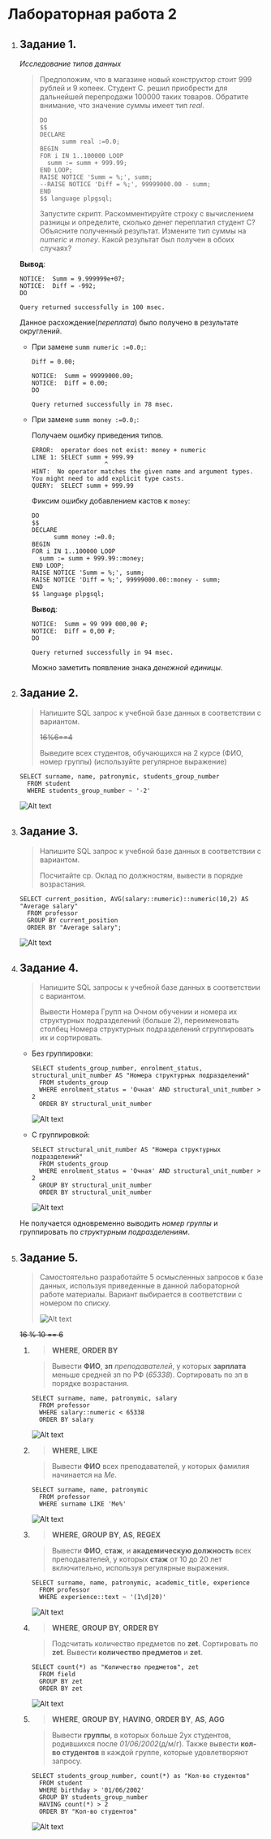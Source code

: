 # Лабораторная работа 2

1.  ## Задание 1.

    *Исследование типов данных*

    > Предположим, что в магазине новый конструктор стоит 999 рублей и 9 копеек.
    > Студент С. решил приобрести для дальнейшей перепродажи 100000 таких товаров.
    > Обратите внимание, что значение суммы имеет тип *real*.
    >
    > ```pgsql
    > DO
    > $$
    > DECLARE
    >       summ real :=0.0;	
    > BEGIN
    > FOR i IN 1..100000 LOOP
    >   summ := summ + 999.99;
    > END LOOP;
    > RAISE NOTICE 'Summ = %;', summ;
    > --RAISE NOTICE 'Diff = %;', 99999000.00 - summ;
    > END
    > $$ language plpgsql;
    > ```
    >
    > Запустите скрипт. Раскомментируйте строку с вычислением разницы и определите,
    > сколько денег переплатил студент С? Объясните полученный результат.
    > Измените тип суммы на *numeric* и *money*. Какой результат был получен в обоих случаях?

    **Вывод**:

    ```
    NOTICE:  Summ = 9.999999e+07;
    NOTICE:  Diff = -992;
    DO

    Query returned successfully in 100 msec.
    ```

    Данное расхождение(*переплата*) было получено в результате округлений.

    *   При замене `summ numeric :=0.0;`:

        `Diff = 0.00;`

        ```
        NOTICE:  Summ = 99999000.00;
        NOTICE:  Diff = 0.00;
        DO

        Query returned successfully in 78 msec.
        ```
    *   При замене `summ money :=0.0;`:

        Получаем ошибку приведения типов.

        ```
        ERROR:  operator does not exist: money + numeric
        LINE 1: SELECT summ + 999.99
                            ^
        HINT:  No operator matches the given name and argument types. You might need to add explicit type casts.
        QUERY:  SELECT summ + 999.99
        ```

        Фиксим ошибку добавлением кастов к `money`:

        ```pgsql
        DO
        $$
        DECLARE
              summ money :=0.0;	
        BEGIN
        FOR i IN 1..100000 LOOP
          summ := summ + 999.99::money;
        END LOOP;
        RAISE NOTICE 'Summ = %;', summ;
        RAISE NOTICE 'Diff = %;', 99999000.00::money - summ;
        END
        $$ language plpgsql;
        ```

        **Вывод**:
        ```
        NOTICE:  Summ = 99 999 000,00 ₽;
        NOTICE:  Diff = 0,00 ₽;
        DO

        Query returned successfully in 94 msec.
        ```

        Можно заметить появление знака *денежной единицы*.

2.  ## Задание 2.

    > Напишите SQL запрос к учебной базе данных в соответствии с вариантом.
    >
    > ~~16%6==4~~
    >
    > Выведите всех студентов, обучающихся на 2 курсе (ФИО, номер группы)
    > (используйте регулярное выражение)

    ```pgsql
    SELECT surname, name, patronymic, students_group_number
      FROM student
      WHERE students_group_number ~ '-2'
    ```

    ![Alt text](image-4.png)

3.  ## Задание 3.

    > Напишите SQL запрос к учебной базе данных в соответствии с вариантом.
    >
    > Посчитайте ср. Оклад по должностям, вывести в порядке возрастания.

    ```pgsql
    SELECT сurrent_position, AVG(salary::numeric)::numeric(10,2) AS "Average salary"
      FROM professor
      GROUP BY сurrent_position
      ORDER BY "Average salary";
    ```

    ![Alt text](image-5.png)

4.  ## Задание 4.

    > Напишите SQL запросы к учебной базе данных в соответствии с вариантом.
    >
    > Вывести Номера Групп на Очном обучении и номера их структурных подразделений (больше 2),
    > переименовать столбец Номера структурных подразделений сгруппировать их и сортировать.

    *   Без группировки:

        ```pgsql
        SELECT students_group_number, enrolment_status, structural_unit_number AS "Номера структурных подразделений"
          FROM students_group
          WHERE enrolment_status = 'Очная' AND structural_unit_number > 2
          ORDER BY structural_unit_number
        ```

        ![Alt text](image-8.png)
    *   С группировкой:

        ```pgsql
        SELECT structural_unit_number AS "Номера структурных подразделений"
          FROM students_group
          WHERE enrolment_status = 'Очная' AND structural_unit_number > 2
          GROUP BY structural_unit_number
          ORDER BY structural_unit_number
        ```

        ![Alt text](image-6.png)

    Не получается одновременно выводить *номер группы* и группировать по
    *структурным подразделениям*.

5.  ## Задание 5.

    > Самостоятельно разработайте 5 осмысленных запросов к базе данных,
    > используя приведенные в данной лабораторной работе материалы.
    > Вариант выбирается в соответствии с номером по списку.
    >
    > ![Alt text](image-9.png)

    ~~16 % 10 == 6~~

    1.  > **WHERE**, **ORDER BY**

        > Вывести **ФИО**, **зп** *преподавателей*, у которых **зарплата** меньше средней зп по РФ (*65338*).
        > Сортировать по зп в порядке возрастания.

        ```pgsql
        SELECT surname, name, patronymic, salary
          FROM professor
          WHERE salary::numeric < 65338
          ORDER BY salary
        ```

        ![Alt text](image-12.png)
    2.  > **WHERE**, **LIKE**

        > Вывести **ФИО** всех преподавателей, у которых фамилия начинается на *Ме*.

        ```pgsql
        SELECT surname, name, patronymic
          FROM professor
          WHERE surname LIKE 'Ме%'
        ```

        ![Alt text](image-13.png)
    3.  > **WHERE**, **GROUP BY**, **AS**, **REGEX**

        > Вывести **ФИО**, **стаж**, и **академическую должность** всех преподавателей, у которых **стаж** от 10 до 20
        > лет включительно, используя регулярные выражения.

        ```pgsql
        SELECT surname, name, patronymic, academic_title, experience
          FROM professor
          WHERE experience::text ~ '(1\d|20)'
        ```

        ![Alt text](image-15.png)
    4.  > **WHERE**, **GROUP BY**, **ORDER BY**

        > Подсчитать количество предметов по **zet**. Сортировать по **zet**. Вывести **количество предметов** и **zet**.

        ```pgsql
        SELECT count(*) as "Количество предметов", zet
          FROM field
          GROUP BY zet
          ORDER BY zet
        ```

        ![Alt text](image-16.png)
    5.  > **WHERE**, **GROUP BY**, **HAVING**, **ORDER BY**, **AS**, **AGG**

        > Вывести **группы**, в которых больше 2ух студентов,
        > родившихся после *01/06/2002*(д/м/г). Также вывести **кол-во студентов** в каждой группе,
        > которые удовлетворяют запросу.

        ```pgsql
        SELECT students_group_number, count(*) as "Кол-во студентов"
          FROM student
          WHERE birthday > '01/06/2002'
          GROUP BY students_group_number
          HAVING count(*) > 2
          ORDER BY "Кол-во студентов"
        ```

        ![Alt text](image-10.png)
